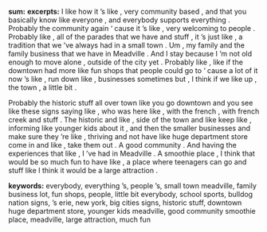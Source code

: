 **sum:**
**excerpts:**
I like how it ’s like , very community based , and that you basically know like everyone , and everybody supports everything .
Probably the community again ‘ cause it ’s like , very welcoming to people .
Probably like , all of the parades that we have and stuff , it ’s just like , a tradition that we ’ve always had in a small town .
Um , my family and the family business that we have in Meadville . And I stay because I ’m not old enough to move alone , outside of the city yet .
Probably like , like if the downtown had more like fun shops that people could go to ‘ cause a lot of it now ’s like , run down like , businesses sometimes but , I think if we like up , the town , a little bit .


Probably the historic stuff all over town like you go downtown and you see like these signs saying like , who was here like , with the french , with french creek and stuff .
The historic and like , side of the town and like keep like , informing like younger kids about it , and then the smaller businesses and make sure they ’re like , thriving and not have like huge department store come in and like , take them out .
A good community . And having the experiences that like , I ’ve had in Meadville .
A smoothie place , I think that would be so much fun to have like , a place where teenagers can go and stuff like I think it would be a large attraction .

**keywords:**
everybody, everything
’s, people
’s, small town
meadville, family business
lot, fun shops, people, little bit
everybody, school sports, bulldog nation signs, ’s
erie, new york, big cities
signs, historic stuff, downtown
huge department store, younger kids
meadville, good community
smoothie place, meadville, large attraction, much fun

